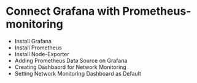 # Connect Grafana with Prometheus-monitoring

- Install Grafana
- Install Prometheus
- Install Node-Exporter
- Adding Prometheus Data Source on Grafana
- Creating Dashbaord for Network Monitoring
- Setting Network Monitoring Dashboard as Default
